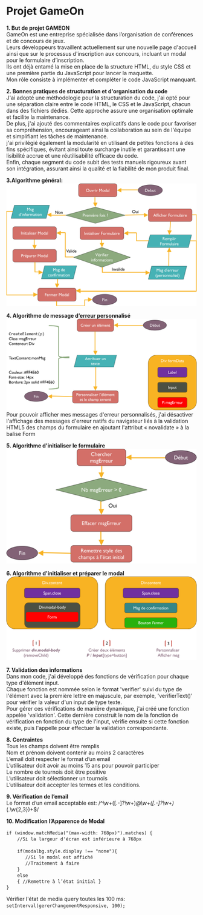 ﻿# Projet GameOn

**1. But de projet GAMEON**<br/>
GameOn est une entreprise spécialisée dans l’organisation de conférences et de concours de jeux.<br/>
Leurs développeurs travaillent actuellement sur une nouvelle page d'accueil ainsi que sur le processus d'inscription aux concours, incluant un modal pour le formulaire d’inscription.<br/>
Ils ont déjà entamé la mise en place de la structure HTML, du style CSS et une première partie du JavaScript pour lancer la maquette.<br/>
Mon rôle consiste à implémenter et compléter le code JavaScript manquant.

**2. Bonnes pratiques de structuration et d'organisation du code**<br/>
J'ai adopté une méthodologie pour la structuration du code, j'ai opté pour une séparation claire entre le code HTML, le CSS et le JavaScript, chacun dans des fichiers dédiés. Cette approche assure une organisation optimale et facilite la maintenance.<br/>
De plus, j'ai ajouté des commentaires explicatifs dans le code pour favoriser sa compréhension, encourageant ainsi la collaboration au sein de l'équipe et simplifiant les tâches de maintenance.<br/>
j'ai privilégié également la modularité en utilisant de petites fonctions à des fins spécifiques, évitant ainsi toute surcharge inutile et garantissant une lisibilité accrue et une réutilisabilité efficace du code.<br/>
Enfin, chaque segment du code subit des tests manuels rigoureux avant son intégration, assurant ainsi la qualité et la fiabilité de mon produit final.

**3.Algorithme général:**<br/>
![AlgorithmeGénéral](./assets/algorithmeGeneral.png)

**4. Algorithme de message d’erreur personnalisé**<br/>
![AlgorithmeMsgErreur](./assets/algorithmeMsgErreur.png)
Pour pouvoir afficher mes messages d'erreur personnalisés, j'ai désactiver l'affichage des messages d'erreur natifs du navigateur liés à la validation HTML5 des champs du formulaire en ajoutant l'attribut 
« novalidate » à la balise Form

**5. Algorithme d'initialiser le formulaire**<br/>
![AlgorithmeInitialiserFormulaire1](./assets/algorithmeInitialiserFormulaire.png)

**6. Algorithme d'initialiser et préparer le modal**<br/>
![AlgorithmeInitialiserModal](./assets/algorithmeInitialiserModal.png)

**7. Validation des informations**<br/>
Dans mon code, j'ai développé des fonctions de vérification pour chaque type d'élément input.<br/>
Chaque fonction est nommée selon le format 'verifier' suivi du type de l'élément avec la première lettre en majuscule, par exemple, 'verifierText()' pour vérifier la valeur d'un input de type texte.<br/>
Pour gérer ces vérifications de manière dynamique, j'ai créé une fonction appelée 'validation'. Cette dernière construit le nom de la fonction de vérification en fonction du type de l'input, vérifie ensuite si cette fonction existe, puis l'appelle pour effectuer la validation correspondante.

**8. Contraintes**<br/>
Tous les champs doivent être remplis<br/>
Nom et prénom doivent contenir au moins 2 caractères<br/>
L’email doit respecter le format d’un email<br/>
L’utilisateur doit avoir au moins 15 ans pour pouvoir participer<br/>
Le nombre de tournois doit être positive<br/>
L’utilisateur doit sélectionner un tournois<br/>
L’utilisateur doit accepter les termes et les conditions.<br/>

**9. Vérification de l’email**<br/>
Le format d’un email acceptable est: /^\w+([\.-]?\w+)*@\w+([\.-]?\w+)*(\.\w{2,3})+$/

**10. Modification l’Apparence de Modal**<br/>

    if (window.matchMedia("(max-width: 768px)").matches) {
        //Si la largeur d'écran est inférieure à 768px
    
        if(modalbg.style.display !== "none"){
           //Si le modal est affiché
           //Traitement à faire
        }
        else
        { //Remettre à l’état initial }
    }

Vérifier l'état de media query toutes les 100 ms: `setInterval(gererChangementResponsive, 100);`
